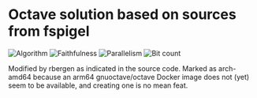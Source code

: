 # Octave solution based on sources from fspigel

![Algorithm](https://img.shields.io/badge/Algorithm-base-green)
![Faithfulness](https://img.shields.io/badge/Faithful-no-yellowgreen)
![Parallelism](https://img.shields.io/badge/Parallel-no-green)
![Bit count](https://img.shields.io/badge/Bits-unknown-yellowgreen)

Modified by rbergen as indicated in the source code. Marked as arch-amd64 because an arm64 gnuoctave/octave Docker image does not (yet) seem to be available, and creating one is no mean feat.